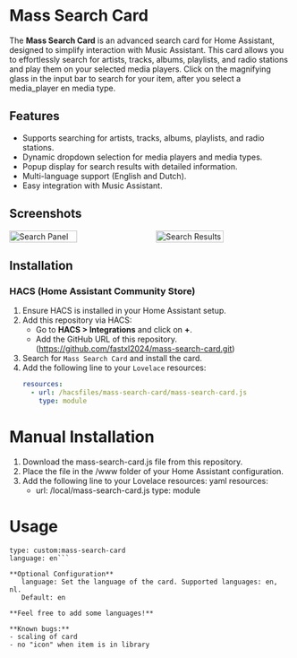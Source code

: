 # Mass Search Card

The **Mass Search Card** is an advanced search card for Home Assistant, designed to simplify interaction with Music Assistant. This card allows you to effortlessly search for artists, tracks, albums, playlists, and radio stations and play them on your selected media players.
Click on the magnifying glass in the input bar to search for your item, after you select a media_player en media type.

## Features

- Supports searching for artists, tracks, albums, playlists, and radio stations.
- Dynamic dropdown selection for media players and media types.
- Popup display for search results with detailed information.
- Multi-language support (English and Dutch).
- Easy integration with Music Assistant.

## Screenshots

<div style="display: flex; align-items: flex-start; gap: 20px;"> <img src="https://github.com/user-attachments/assets/25025169-a99e-4536-b930-e7b71fbe40a9" alt="Search Panel" width="50%"> <img src="https://github.com/user-attachments/assets/ce10cadf-bada-444a-87ea-a9d05f0a41db" alt="Search Results" width="50%"> </div>

## Installation

### HACS (Home Assistant Community Store)
1. Ensure HACS is installed in your Home Assistant setup.
2. Add this repository via HACS:
   - Go to **HACS > Integrations** and click on **+**.
   - Add the GitHub URL of this repository. (https://github.com/fastxl2024/mass-search-card.git)
3. Search for `Mass Search Card` and install the card.
4. Add the following line to your `Lovelace` resources:
   ```yaml
   resources:
     - url: /hacsfiles/mass-search-card/mass-search-card.js
       type: module

# Manual Installation
1. Download the mass-search-card.js file from this repository.
2. Place the file in the /www folder of your Home Assistant configuration.
3. Add the following line to your Lovelace resources:
   yaml
   resources:
     - url: /local/mass-search-card.js
       type: module

# Usage
```
type: custom:mass-search-card
language: en```     

**Optional Configuration**
   language: Set the language of the card. Supported languages: en, nl.
   Default: en

**Feel free to add some languages!**

**Known bugs:** 
- scaling of card
- no "icon" when item is in library
